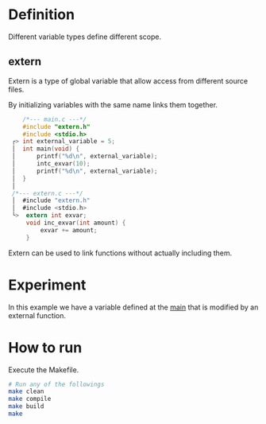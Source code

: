 # Definition

Different variable types define different scope.

## extern

Extern is a type of global variable that allow access from different source files.

By initializing variables with the same name links them together.

```c
    /*--- main.c ---*/
    #include "extern.h"
    #include <stdio.h>
 ┌> int external_variable = 5;
 │  int main(void) {
 │      printf("%d\n", external_variable);
 │      intc_exvar(10);
 │      printf("%d\n", external_variable);
 │  }
 │
 /*--- extern.c ---*/
 │  #include "extern.h"
 │  #include <stdio.h>
 └>  extern int exvar;
     void inc_exvar(int amount) {
         exvar += amount;
     }
```

Extern can be used to link functions without actually including them.

# Experiment

In this example we have a variable defined at the [main](main.c) that is modified
by an external function.

# How to run

Execute the Makefile.

```sh
# Run any of the followings
make clean
make compile 
make build
make
```
